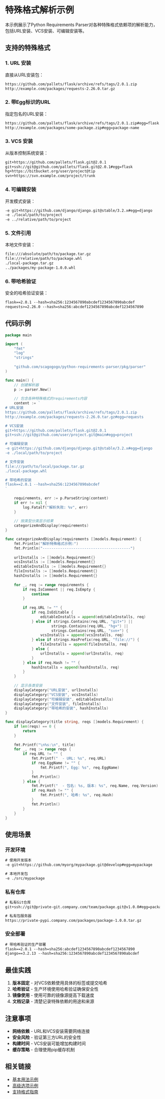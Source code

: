 # 特殊格式解析示例

本示例展示了Python Requirements Parser对各种特殊格式依赖项的解析能力，包括URL安装、VCS安装、可编辑安装等。

## 支持的特殊格式

### 1. URL 安装
直接从URL安装包：
```txt
https://github.com/pallets/flask/archive/refs/tags/2.0.1.zip
http://example.com/packages/requests-2.26.0.tar.gz
```

### 2. 带Egg标识的URL
指定包名的URL安装：
```txt
https://github.com/pallets/flask/archive/refs/tags/2.0.1.zip#egg=flask
http://example.com/packages/some-package.zip#egg=package-name
```

### 3. VCS 安装
从版本控制系统安装：
```txt
git+https://github.com/pallets/flask.git@2.0.1
git+ssh://git@github.com/pallets/flask.git@2.0.1#egg=flask
hg+https://bitbucket.org/user/project@tip
svn+https://svn.example.com/project/trunk
```

### 4. 可编辑安装
开发模式安装：
```txt
-e git+https://github.com/django/django.git@stable/3.2.x#egg=django
-e ./local/path/to/project
-e ../relative/path/to/project
```

### 5. 文件引用
本地文件安装：
```txt
file:///absolute/path/to/package.tar.gz
file://relative/path/to/package.whl
./local-package.tar.gz
../packages/my-package-1.0.0.whl
```

### 6. 带哈希验证
安全的哈希验证安装：
```txt
flask==2.0.1 --hash=sha256:1234567890abcdef1234567890abcdef
requests>=2.26.0 --hash=sha256:abcdef1234567890abcdef1234567890
```

## 代码示例

```go
package main

import (
    "fmt"
    "log"
    "strings"
    
    "github.com/scagogogo/python-requirements-parser/pkg/parser"
)

func main() {
    // 创建解析器
    p := parser.New()
    
    // 包含各种特殊格式的requirements内容
    content := `
# URL安装
https://github.com/pallets/flask/archive/refs/tags/2.0.1.zip
http://example.com/packages/requests-2.26.0.tar.gz#egg=requests

# VCS安装
git+https://github.com/pallets/flask.git@2.0.1
git+ssh://git@github.com/user/project.git@main#egg=project

# 可编辑安装
-e git+https://github.com/django/django.git@stable/3.2.x#egg=django
-e ./local/path/to/project

# 文件安装
file:///path/to/local/package.tar.gz
./local-package.whl

# 带哈希的安装
flask==2.0.1 --hash=sha256:1234567890abcdef
`
    
    requirements, err := p.ParseString(content)
    if err != nil {
        log.Fatalf("解析失败: %v", err)
    }
    
    // 按类型分类显示结果
    categorizeAndDisplay(requirements)
}

func categorizeAndDisplay(requirements []models.Requirement) {
    fmt.Println("解析特殊格式示例:")
    fmt.Println("----------------------------------------")
    
    urlInstalls := []models.Requirement{}
    vcsInstalls := []models.Requirement{}
    editableInstalls := []models.Requirement{}
    fileInstalls := []models.Requirement{}
    hashInstalls := []models.Requirement{}
    
    for _, req := range requirements {
        if req.IsComment || req.IsEmpty {
            continue
        }
        
        if req.URL != "" {
            if req.IsEditable {
                editableInstalls = append(editableInstalls, req)
            } else if strings.Contains(req.URL, "git+") || 
                     strings.Contains(req.URL, "hg+") || 
                     strings.Contains(req.URL, "svn+") {
                vcsInstalls = append(vcsInstalls, req)
            } else if strings.HasPrefix(req.URL, "file://") {
                fileInstalls = append(fileInstalls, req)
            } else {
                urlInstalls = append(urlInstalls, req)
            }
        } else if req.Hash != "" {
            hashInstalls = append(hashInstalls, req)
        }
    }
    
    // 显示各类安装
    displayCategory("URL安装", urlInstalls)
    displayCategory("VCS安装", vcsInstalls)
    displayCategory("可编辑安装", editableInstalls)
    displayCategory("文件安装", fileInstalls)
    displayCategory("带哈希的安装", hashInstalls)
}

func displayCategory(title string, reqs []models.Requirement) {
    if len(reqs) == 0 {
        return
    }
    
    fmt.Printf("\n%s:\n", title)
    for _, req := range reqs {
        if req.URL != "" {
            fmt.Printf("  - URL: %s", req.URL)
            if req.EggName != "" {
                fmt.Printf(", Egg: %s", req.EggName)
            }
            fmt.Println()
        } else {
            fmt.Printf("  - 包名: %s, 版本: %s", req.Name, req.Version)
            if req.Hash != "" {
                fmt.Printf(", 哈希: %s", req.Hash)
            }
            fmt.Println()
        }
    }
}
```

## 使用场景

### 开发环境
```txt
# 使用开发版本
-e git+https://github.com/myorg/mypackage.git@develop#egg=mypackage

# 本地开发包
-e ./src/mypackage
```

### 私有仓库
```txt
# 私有Git仓库
git+ssh://git@private-git.company.com/team/package.git@v1.0.0#egg=package

# 私有包服务器
https://private-pypi.company.com/packages/package-1.0.0.tar.gz
```

### 安全部署
```txt
# 带哈希验证的生产部署
flask==2.0.1 --hash=sha256:abcdef1234567890abcdef1234567890
django==3.2.13 --hash=sha256:1234567890abcdef1234567890abcdef
```

## 最佳实践

1. **版本固定** - 对VCS依赖使用具体的标签或提交哈希
2. **哈希验证** - 生产环境使用哈希验证确保安全性
3. **镜像使用** - 使用可靠的镜像源提高下载速度
4. **文档记录** - 清楚记录特殊依赖的用途和来源

## 注意事项

- **网络依赖** - URL和VCS安装需要网络连接
- **安全风险** - 验证第三方URL的安全性
- **构建时间** - VCS安装可能增加构建时间
- **缓存策略** - 合理使用pip缓存机制

## 相关链接

- [基本用法示例](basic-usage.md)
- [高级选项示例](advanced-options.md)
- [支持格式指南](../guide/supported-formats.md)
